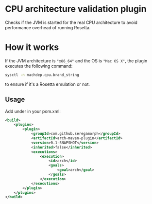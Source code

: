 
# CPU architecture validation plugin
Checks if the JVM is started for the real CPU architecture to avoid performance overhead of running Rosetta.

# How it works
If the JVM architecture is `"x86_64"` and the OS is `"Mac OS X"`, the plugin executes the following command:
```bash
sysctl -n machdep.cpu.brand_string
``` 
to ensure if it's a Rosetta emulation or not.

## Usage
Add under in your pom.xml:
```xml
<build>
    <plugins>
        <plugin>
            <groupId>com.github.seregamorph</groupId>
            <artifactId>arch-maven-plugin</artifactId>
            <version>0.1-SNAPSHOT</version>
            <inherited>false</inherited>
            <executions>
                <execution>
                    <id>arch</id>
                    <goals>
                        <goal>arch</goal>
                    </goals>
                </execution>
            </executions>
        </plugin>
    </plugins>
</build>
```
